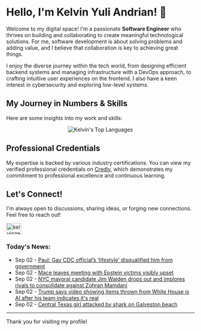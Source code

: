 # Hello, I'm Kelvin Yuli Andrian! 👋

Welcome to my digital space! I'm a passionate **Software Engineer** who thrives on building and collaborating to create meaningful technological solutions. For me, software development is about solving problems and adding value, and I believe that collaboration is key to achieving great things.

I enjoy the diverse journey within the tech world, from designing efficient backend systems and managing infrastructure with a DevOps approach, to crafting intuitive user experiences on the frontend. I also have a keen interest in cybersecurity and exploring low-level systems.

## My Journey in Numbers & Skills

Here are some insights into my work and skills:

<p align="center">
  <img src="https://github-readme-stats.vercel.app/api/top-langs/?username=kelvinzer0&layout=compact&theme=radical" alt="Kelvin's Top Languages" />
</p>

## Professional Credentials

My expertise is backed by various industry certifications. You can view my verified professional credentials on [Credly](https://www.credly.com/users/kelvin-yuli-andrian/badges), which demonstrates my commitment to professional excellence and continuous learning.

## Let's Connect!

I'm always open to discussions, sharing ideas, or forging new connections. Feel free to reach out!

<p align="left">
    <a href="https://linkedin.com/in/kelvinzero" target="blank"><img align="center" src="https://cdn.jsdelivr.net/npm/simple-icons@3.0.1/icons/linkedin.svg" alt="kelvinzero" height="30" width="40" /></a>
</p>

### Today's News:

<!-- feed start -->
- Sep 02 - [Paul: Gay CDC official’s ‘lifestyle’ disqualified him from government](https://www.yahoo.com/news/articles/paul-gay-cdc-official-lifestyle-225901072.html)
- Sep 02 - [Mace leaves meeting with Epstein victims visibly upset](https://www.yahoo.com/news/articles/mace-leaves-meeting-epstein-victims-221623635.html)
- Sep 02 - [NYC mayoral candidate Jim Walden drops out and implores rivals to consolidate against Zohran Mamdani](https://www.yahoo.com/news/articles/nyc-mayoral-candidate-jim-walden-220327326.html)
- Sep 02 - [Trump says video showing items thrown from White House is AI after his team indicates it's real](https://www.yahoo.com/news/articles/trump-says-video-showing-items-220312099.html)
- Sep 02 - [Central Texas girl attacked by shark on Galveston beach](https://www.yahoo.com/news/articles/central-texas-girl-attacked-shark-211836717.html)
<!-- feed end -->

---

Thank you for visiting my profile!
